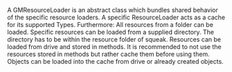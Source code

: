 A GMResourceLoader is an abstract class which bundles shared behavior of the specific resource loaders.
A specific ResourceLoader acts as a cache for its supported Types. Furthermore:
	All resources from a folder can be loaded. 
	Specific resources can be loaded from a supplied directory. The directory has to be within the resource folder of squeak.
	Resources can be loaded from drive and stored in methods. It is recommended to not use the resources stored in methods but rather cache them before using them.
	Objects can be loaded into the cache from drive or already created objects.

